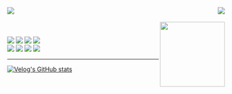 <div align="">

<img align="right" src="https://github-readme-stats.vercel.app/api/top-langs/?username=harenohee&theme=panda&show_icons=true"/>
  
<a href="https://velog.io/@harenohee"><img src="https://img.shields.io/badge/@harenohee-20C997?style=for-the-badge&logo=velog&logoColor=white"></a>
---
<img align="right" width="150px" src="https://user-images.githubusercontent.com/82671414/228707455-7c840d03-7604-42c3-83b9-f6d032c09c6b.gif" /><br/><br/>
<img src="https://img.shields.io/badge/react-61DAFB?style=flat&logo=react&logoColor=black"> <img src="https://img.shields.io/badge/Next.js-000000?style=flat&logo=next.js&logoColor=white"> <img src="https://img.shields.io/badge/Typescript-3178C6?style=flat&logo=typescript&logoColor=black"> <img src="https://img.shields.io/badge/javascript-F7DF1E?style=flat&logo=javascript&logoColor=black"><br/>
<img src="https://img.shields.io/badge/Tailwind CSS-06B6D4?style=flat&logo=tailwind css&logoColor=white"> <img src="https://img.shields.io/badge/styled-components-DB7093?style=flat&logo=styled-components&logoColor=black">
<img src="https://img.shields.io/badge/firebase-FFCA28?style=flat&logo=firebase&logoColor=white">
<img src="https://img.shields.io/badge/Vercel-000000?style=flat&logo=vercel&logoColor=white">

---
[![Velog's GitHub stats](https://velog-readme-stats.vercel.app/api?name=harenohee)](https://github.com/harenohee/velog-readme-stats)

</div>
